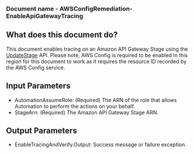 ### Document name - AWSConfigRemediation-EnableApiGatewayTracing

## What does this document do?
This document enables tracing on an Amazon API Gateway Stage using the [UpdateStage](https://docs.aws.amazon.com/apigateway/api-reference/link-relation/stage-update/) API.
Please note, AWS Config is required to be enabled in this region for this document to work as it requires the resource ID recorded by the AWS Config service.

## Input Parameters
* AutomationAssumeRole: (Required) The ARN of the role that allows Automation to perform the actions on your behalf.
* StageArn: (Required) The Amazon API Gateway Stage ARN.

## Output Parameters
* EnableTracingAndVerify.Output: Success message or failure exception.